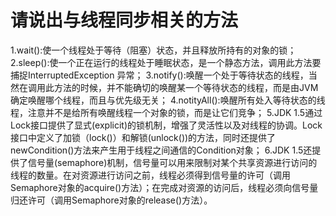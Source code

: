 # 请说出与线程同步相关的方法

1.wait():使一个线程处于等待（阻塞）状态，并且释放所持有的对象的锁；
2.sleep():使一个正在运行的线程处于睡眠状态，是一个静态方法，调用此方法要捕捉InterruptedException 异常；
3.notify():唤醒一个处于等待状态的线程，当然在调用此方法的时候，并不能确切的唤醒某一个等待状态的线程，而是由JVM确定唤醒哪个线程，而且与优先级无关；
4.notityAll():唤醒所有处入等待状态的线程，注意并不是给所有唤醒线程一个对象的锁，而是让它们竞争；
5.JDK 1.5通过Lock接口提供了显式(explicit)的锁机制，增强了灵活性以及对线程的协调。Lock接口中定义了加锁（lock()）和解锁(unlock())的方法，同时还提供了newCondition()方法来产生用于线程之间通信的Condition对象；
6.JDK 1.5还提供了信号量(semaphore)机制，信号量可以用来限制对某个共享资源进行访问的线程的数量。在对资源进行访问之前，线程必须得到信号量的许可（调用Semaphore对象的acquire()方法）；在完成对资源的访问后，线程必须向信号量归还许可（调用Semaphore对象的release()方法）。